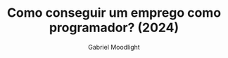 ---
author: Gabriel Moodlight
pubDatetime: 2024-09-17T21:00:00.000Z
modDatetime: 2024-09-17T21:00:00.000Z
title: Como conseguir um emprego como programador? (2024)
slug: como-conseguir-vaga
featured: false
draft: true
tags:
 - emprego
 - programador
description: Você conhece as aplicações progressivas?
---